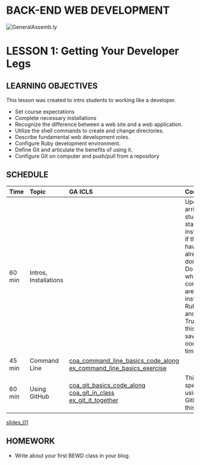 BACK-END WEB DEVELOPMENT
============================

![GeneralAssemb.ly](https://github.com/generalassembly/ga-ruby-on-rails-for-devs/raw/master/images/ga.png "GeneralAssemb.ly")


LESSON 1: Getting Your Developer Legs
========

LEARNING OBJECTIVES
--------

This lesson was created to intro students to working like a developer.

-	Set course expectations
-	Complete necessary installations
-	Recognize the difference between a web site and a web application.
-	Utilize the shell commands to create and change directories.
-	Describe fundamental web development roles. 
-	Configure Ruby development environment.
-	Define Git and articulate the benefits of using it.
-	Configure Git on computer and push/pull from a repository



SCHEDULE
--------

| Time        | Topic| GA ICLS| Comments |
| ------------- |:-------------|:-------------------|:-------------------|
| 60 min | Intros, Installations | | Upon arrival have students start installations if they haven't already done so. Do intros while computers are installing Ruby, Rails and Git. Trust me this will save you oodles of time.
| 45 min | Command Line| [coa_command_line_basics_code_along](code_alongs/coa_command_line_basics_code_along.md)<br> [ex_command_line_basics_exercise](exercises/ex_command_line_basics_exercise.md)||
| 60 min | Using GitHub | [coa_git_basics_code_along](code_alongs/coa_git_basics_code_along.md)<br>[coa_git_in_class](code_alongs/coa_git_in_class.md) <br> [ex_git_it_together](exercises/ex_git_it_together.md)|This is specific to using GitHub in this course.|


[slides_01](slides/slides_01.md)

HOMEWORK
--------
-	Write about your first BEWD class in your blog. 




